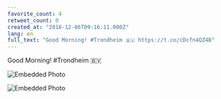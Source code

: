 ```yaml
---
favorite_count: 4
retweet_count: 0
created_at: "2018-12-06T09:16:11.000Z"
lang: en
full_text: "Good Morning! #Trondheim 🇧🇻 https://t.co/cDcfn4QZ4B"
---
```


Good Morning! #Trondheim 🇧🇻

<div class="gallery gallery-2">

![Embedded Photo](https://twitter-media-coderbyheart.s3.eu-north-1.amazonaws.com/1070607826240856064-DtuQHbiX4AATq8k.jpg)

![Embedded Photo](https://twitter-media-coderbyheart.s3.eu-north-1.amazonaws.com/1070607826240856064-DtuQIplX4AAfeQ_.jpg)

</div>
